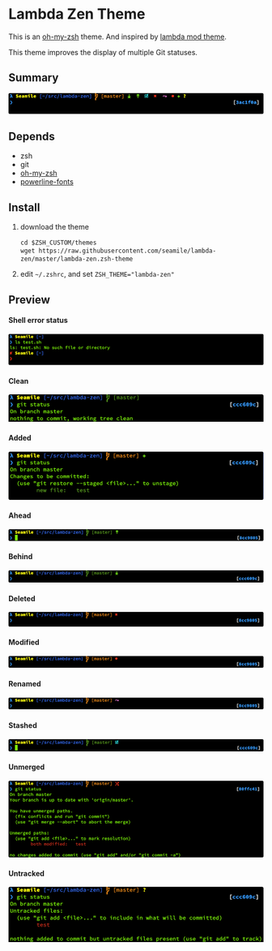 # Lambda Zen Theme

This is an [oh-my-zsh](https://ohmyz.sh/) theme. And inspired by [lambda mod theme](https://github.com/halfo/lambda-mod-zsh-theme).

This theme improves the display of multiple Git statuses.


## Summary

![summary](img/all.png)


## Depends

- zsh
- git
- [oh-my-zsh](https://ohmyz.sh/#install)
- [powerline-fonts](https://github.com/powerline/fonts)

## Install

1. download the theme

    ```shell
    cd $ZSH_CUSTOM/themes
    wget https://raw.githubusercontent.com/seamile/lambda-zen/master/lambda-zen.zsh-theme
    ```

2. edit `~/.zshrc`, and set `ZSH_THEME="lambda-zen"`


## Preview

#### Shell error status

![err](img/error.png)

#### Clean

![clean](img/clean.png)

#### Added

![added](img/added.png)

#### Ahead

![ahead](img/ahead.png)

#### Behind

![behind](img/behind.png)

#### Deleted

![deleted](img/deleted.png)

#### Modified

![modified](img/modified.png)

#### Renamed

![renamed](img/renamed.png)

#### Stashed

![stashed](img/stashed.png)

#### Unmerged

![unmerged](img/unmerged.png)

#### Untracked

![untracked](img/untracked.png)
